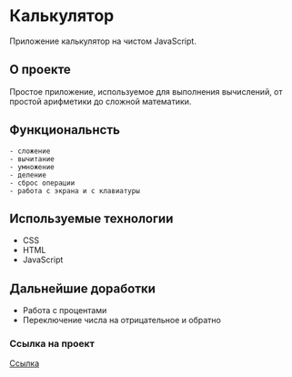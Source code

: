 # Калькулятор

Приложение калькулятор на чистом JavaScript.

## О проекте
Простое приложение, используемое для выполнения вычислений, от простой арифметики до сложной математики.

## Функциональнсть
```
- сложение
- вычитание
- умножение
- деление
- сброс операции
- работа с экрана и с клавиатуры
```

## Используемые технологии

* CSS
* HTML
* JavaScript

## Дальнейшие доработки
* Работа с процентами
* Переключение числа на отрицательное и обратно

### Ссылка на проект
[Ссылка](https://salnivlada.github.io/calculator/)